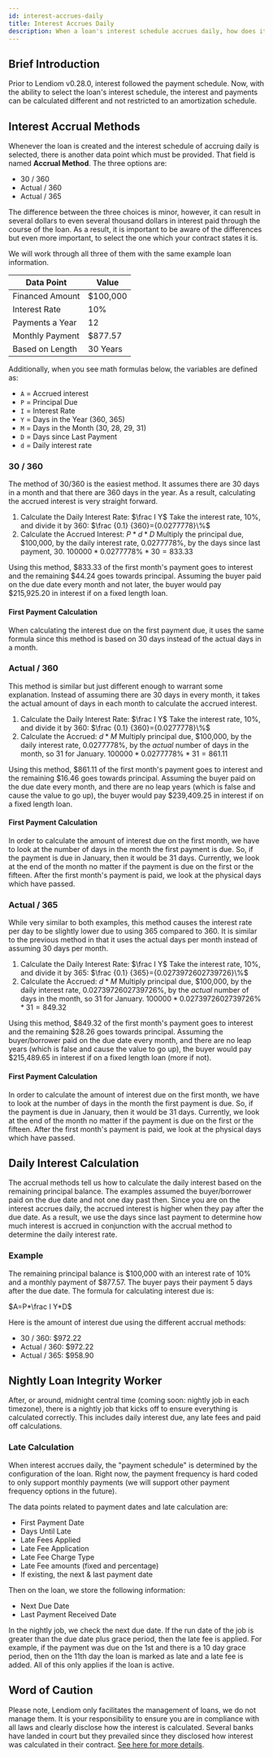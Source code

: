 ```yaml
---
id: interest-accrues-daily
title: Interest Accrues Daily
description: When a loan's interest schedule accrues daily, how does it work? What are the formulas?
---
```


<!-- import InterestAccrualExample from '@site/src/components/interestAccrualExample'; -->

## Brief Introduction
Prior to Lendiom v0.28.0, interest followed the payment schedule. Now, with the ability to select the loan's interest schedule, the interest and payments can be calculated different and not restricted to an amortization schedule.

## Interest Accrual Methods
Whenever the loan is created and the interest schedule of accruing daily is selected, there is another data point which must be provided. That field is named **Accrual Method**. The three options are:

* 30 / 360
* Actual / 360
* Actual / 365

The difference between the three choices is minor, however, it can result in several dollars to even several thousand dollars in interest paid through the course of the loan. As a result, it is important to be aware of the differences but even more important, to select the one which your contract states it is.

We will work through all three of them with the same example loan information. 

| Data Point   | Value       |
| -----------  | ----------- |
| Financed Amount | $100,000 |
| Interest Rate   | 10%      |
| Payments a Year | 12       |
| Monthly Payment | $877.57  |
| Based on Length | 30 Years |

Additionally, when you see math formulas below, the variables are defined as:

* `A` = Accrued interest
* `P` = Principal Due
* `I` = Interest Rate
* `Y` = Days in the Year (360, 365)
* `M` = Days in the Month (30, 28, 29, 31)
* `D` = Days since Last Payment
* `d` = Daily interest rate

### 30 / 360
The method of 30/360 is the easiest method. It assumes there are 30 days in a month and that there are 360 days in the year. As a result, calculating the accrued interest is very straight forward.

1. Calculate the Daily Interest Rate: $\frac I Y$ Take the interest rate, 10%, and divide it by 360: $\frac {0.1} {360}={0.0277778}\%$
2. Calculate the Accrued Interest: $P*d*D$ Multiply the principal due, \$100,000, by the daily interest rate, 0.0277778\%, by the days since last payment, 30. ${100000}*{0.0277778\%}*30={833.33}$

Using this method, \$833.33 of the first month's payment goes to interest and the remaining $44.24 goes towards principal. Assuming the buyer paid on the due date every month and not later, the buyer would pay $215,925.20 in interest if on a fixed length loan.

#### First Payment Calculation
When calculating the interest due on the first payment due, it uses the same formula since this method is based on 30 days instead of the actual days in a month.

### Actual / 360
This method is similar but just different enough to warrant some explanation. Instead of assuming there are 30 days in every month, it takes the actual amount of days in each month to calculate the accrued interest.

1. Calculate the Daily Interest Rate: $\frac I Y$ Take the interest rate, 10%, and divide it by 360: $\frac {0.1} {360}={0.0277778}\%$
2. Calculate the Accrued: $d*M$ Multiply principal due, \$100,000\, by the daily interest rate, 0.0277778\%, by the *actual* number of days in the month, so 31 for January. ${100000}*{0.0277778}\%*{31}={861.11}$

Using this method, \$861.11 of the first month's payment goes to interest and the remaining \$16.46 goes towards principal. Assuming the buyer paid on the due date every month, and there are no leap years (which is false and cause the value to go up), the buyer would pay \$239,409.25 in interest if on a fixed length loan.

#### First Payment Calculation
In order to calculate the amount of interest due on the first month, we have to look at the number of days in the month the first payment is due. So, if the payment is due in January, then it would be 31 days. Currently, we look at the end of the month no matter if the payment is due on the first or the fifteen. After the first month's payment is paid, we look at the physical days which have passed.

### Actual / 365
While very similar to both examples, this method causes the interest rate per day to be slightly lower due to using 365 compared to 360. It is similar to the previous method in that it uses the actual days per month instead of assuming 30 days per month.

1. Calculate the Daily Interest Rate: $\frac I Y$ Take the interest rate, 10%, and divide it by 365: $\frac {0.1} {365}={0.0273972602739726}\%$
2. Calculate the Accrued: $d*M$ Multiply principal due, \$100,000\, by the daily interest rate, 0.0273972602739726\%, by the *actual* number of days in the month, so 31 for January. ${100000}*{0.0273972602739726}\%*{31}={849.32}$

Using this method, \$849.32 of the first month's payment goes to interest and the remaining \$28.26 goes towards principal. Assuming the buyer/borrower paid on the due date every month, and there are no leap years (which is false and cause the value to go up), the buyer would pay $215,489.65 in interest if on a fixed length loan (more if not).

#### First Payment Calculation
In order to calculate the amount of interest due on the first month, we have to look at the number of days in the month the first payment is due. So, if the payment is due in January, then it would be 31 days. Currently, we look at the end of the month no matter if the payment is due on the first or the fifteen. After the first month's payment is paid, we look at the physical days which have passed.

## Daily Interest Calculation
The accrual methods tell us how to calculate the daily interest based on the remaining principal balance. The examples assumed the buyer/borrower paid on the due date and not one day past then. Since you are on the interest accrues daily, the accrued interest is higher when they pay after the due date. As a result, we use the days since last payment to determine how much interest is accrued in conjunction with the accrual method to determine the daily interest rate.

### Example

The remaining principal balance is \$100,000 with an interest rate of 10% and a monthly payment of \$877.57. The buyer pays their payment 5 days after the due date. The formula for calculating interest due is:

$A=P*\frac I Y*D$

Here is the amount of interest due using the different accrual methods:
* 30 / 360: \$972.22
* Actual / 360: \$972.22
* Actual / 365: \$958.90

## Nightly Loan Integrity Worker
After, or around, midnight central time (coming soon: nightly job in each timezone), there is a nightly job that kicks off to ensure everything is calculated correctly. This includes daily interest due, any late fees and paid off calculations.

### Late Calculation
When interest accrues daily, the "payment schedule" is determined by the configuration of the loan. Right now, the payment frequency is hard coded to only support monthly payments (we will support other payment frequency options in the future).

The data points related to payment dates and late calculation are:
* First Payment Date
* Days Until Late
* Late Fees Applied
* Late Fee Application
* Late Fee Charge Type
* Late Fee amounts (fixed and percentage)
* If existing, the next &amp; last payment date

Then on the loan, we store the following information:
* Next Due Date
* Last Payment Received Date

In the nightly job, we check the next due date. If the run date of the job is greater than the due date plus grace period, then the late fee is applied. For example, if the payment was due on the 1st and there is a 10 day grace period, then on the 11th day the loan is marked as late and a late fee is added. All of this only applies if the loan is active.

## Word of Caution
Please note, Lendiom only facilitates the management of loans, we do not manage them. It is your responsibility to ensure you are in compliance with all laws and clearly disclose how the interest is calculated. Several banks have landed in court but they prevailed since they disclosed how interest was calculated in their contract. [See here for more details](https://www.martindale.com/banking-financial-services/article_Lerch-Early-Brewer-Chartered_1610522.htm).

<!-- ## Interactive Example
TODO: this
<InterestAccrualExample /> -->
